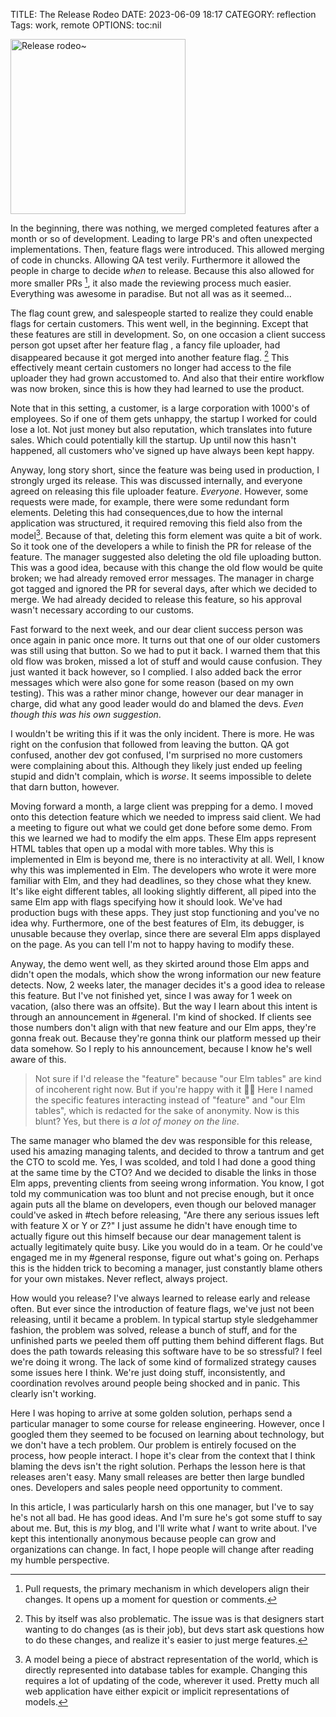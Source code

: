 TITLE: The Release Rodeo
DATE: 2023-06-09 18:17
CATEGORY: reflection
Tags: work, remote
OPTIONS: toc:nil

<style>
img[src="/images/2023/release-rodeo.png"]{
  height: 20em;
}
</style>

![Release rodeo~](/images/2023/release-rodeo.png)

In the beginning, there was nothing,
we merged completed features after a month or so of development.
Leading to large PR's and often unexpected implementations.
Then, feature flags were introduced.
This allowed merging of code in chuncks.
Allowing QA test verily.
Furthermore it allowed the people in charge to decide *when* to release.
Because this also allowed for more smaller PRs [^PR],
it also made the reviewing process much easier.
Everything was awesome in paradise.
But not all was as it seemed...

[^PR]: Pull requests, the primary mechanism in which developers align their changes.
       It opens up a moment for question or comments.

The flag count grew,
and salespeople started to realize they could enable flags for certain customers.
This went well, in the beginning.
Except that these features are still in development.
So, on one occasion a client success person got upset after her feature flag
, a fancy file uploader,
had disappeared because it got merged into another feature flag. [^problem]
This effectively meant certain customers no longer had access to the file uploader
they had grown accustomed to.
And also that their entire workflow was now broken,
since this is how they had learned to use the product.

[^problem]: This by itself was also problematic.
            The issue was is that designers start wanting to do changes (as is their job),
            but devs start ask questions how to do these changes,
            and realize it's easier to just merge features.

Note that in this setting, a customer, is a large corporation with 1000's of employees.
So if one of them gets unhappy,
the startup I worked for could lose a lot.
Not just money but also reputation, which translates into future sales.
Which could potentially kill the startup.
Up until now this hasn't happened,
all customers who've signed up have always been kept happy.

Anyway, long story short, since the feature was being used in production,
I strongly urged its release.
This was discussed internally,
and everyone agreed on releasing this file uploader feature.
*Everyone*. However, some requests were made, for example, there were some redundant form elements.
Deleting this had consequences,due to how the internal application was structured,
it required removing this field also from the model[^model].
Because of that, deleting this form element was quite a bit of work.
So it took one of the developers a while to finish the PR for release of the feature.
The manager suggested also deleting the old file uploading button.
This was a good idea,
because with this change the old flow would be quite broken;
we had already removed error messages.
The manager in charge got tagged and ignored the PR for several days,
after which we decided to merge.
We had already decided to release this feature,
so his approval wasn't necessary according to our customs.

Fast forward to the next week,
and our dear client success person was once again in panic once more.
It turns out that one of our older customers was still using that button.
So we had to put it back.
I warned them that this old flow was broken, missed a lot of stuff and would cause confusion.
They just wanted it back however, so I complied.
I also added back the error messages which were also gone for some reason (based on my own testing).
This was a rather minor change,
however our dear manager in charge,
did what any good leader would do and blamed the devs.
*Even though this was his own suggestion*.

I wouldn't be writing this if it was the only incident.
There is more.
He was right on the confusion that followed from leaving the button.
QA got confused, another dev got confused, I'm surprised no more customers were complaining about this.
Although they likely just ended up feeling stupid and didn't complain, which is *worse*.
It seems impossible to delete that darn button, however.

Moving forward a month, a large client was prepping for a demo.
I moved onto this detection feature which we needed to impress said client.
We had a meeting to figure out what we could get done before some demo.
From this we learned we had to modify the elm apps.
These Elm apps represent HTML tables that open up a modal with more tables.
Why this is implemented in Elm is beyond me, there is no interactivity at all.
Well, I know why this was implemented in Elm.
The developers who wrote it were more familiar with Elm,
and they had deadlines, so they chose what they knew.
It's like eight different tables, all looking slightly different,
all piped into the same Elm app with flags specifying how it should look.
We've had production bugs with these apps.
They just stop functioning and you've no idea why.
Furthermore, one of the best features of Elm,
its debugger, is unusable because they overlap, since there are several Elm apps displayed on the page.
As you can tell I'm not to happy having to modify these.

Anyway, the demo went well, as they skirted around those Elm apps and didn't open the modals,
which show the wrong information our new feature detects.
Now, 2 weeks later, the manager decides it's a good idea to release this feature.
But I've not finished yet, since I was away for 1 week on vacation, (also there was an offsite).
But the way I learn about this intent is through an announcement in #general.
I'm kind of shocked.
If clients see those numbers don't align with that new feature and our Elm apps, they're gonna freak out.
Because they're gonna think our platform messed up their data somehow.
So I reply to his announcement, because I know he's well aware of this.
> Not sure if I'd release the "feature" because "our Elm tables" are kind of incoherent right now. But if you're happy with it 🤷‍♂️
Here I named the specific features interacting instead of "feature" and "our Elm tables", which is redacted for the sake of anonymity.
Now is this blunt? Yes, but there is *a lot of money on the line*.

The same manager who blamed the dev was responsible for this release,
used his amazing managing talents,
and decided to throw a tantrum and get the CTO to scold me.
Yes, I was scolded, and told I had done a good thing at the same time by the CTO?
And we decided to disable the links in those Elm apps, preventing clients from seeing wrong information.
You know, I got told my communication was too blunt and not precise enough,
but it once again puts all the blame on developers,
even though our beloved manager could've asked in #tech before releasing,
"Are there any serious issues left with feature X or Y or Z?"
I just assume he didn't have enough time to actually figure out this himself because our dear management talent is actually legitimately quite busy.
Like you would do in a team.
Or he could've engaged me in my #general response, figure out what's going on.
Perhaps this is the hidden trick to becoming a manager,
just constantly blame others for your own mistakes.
Never reflect, always project.

How would you release?
I've always learned to release early and release often.
But ever since the introduction of feature flags,
we've just not been releasing, until it became a problem.
In typical startup style sledgehammer fashion,
the problem was solved, release a bunch of stuff,
and for the unfinished parts we peeled them off putting them behind different flags.
But does the path towards releasing this software have to be so stressful?
I feel we're doing it wrong.
The lack of some kind of formalized strategy causes some issues here I think.
We're just doing stuff, inconsistently, and coordination revolves around people being shocked and in panic.
This clearly isn't working.

Here I was hoping to arrive at some golden solution, perhaps send a particular manager to some course for release engineering.
However, once I googled them they seemed to be focused on learning about technology, but we don't have a tech problem.
Our problem is entirely focused on the process, how people interact.
I hope it's clear from the context that I think blaming the devs isn't the right solution.
Perhaps the lesson here is that releases aren't easy.
Many small releases are better then large bundled ones.
Developers and sales people need opportunity to comment.

In this article, I was particularly harsh on this one manager, but I've to say he's not all bad.
He has good ideas.
And I'm sure he's got some stuff to say about me.
But, this is *my* blog, and I'll write what *I* want to write about.
I've kept this intentionally anonymous because people can grow and organizations can change.
In fact, I hope people will change after reading my humble perspective.

[^model]: A model being a piece of abstract representation of the world, which is directly represented into database tables for example. Changing this requires a lot of updating of the code, wherever it used. Pretty much all web application have either expicit or implicit representations of models.

